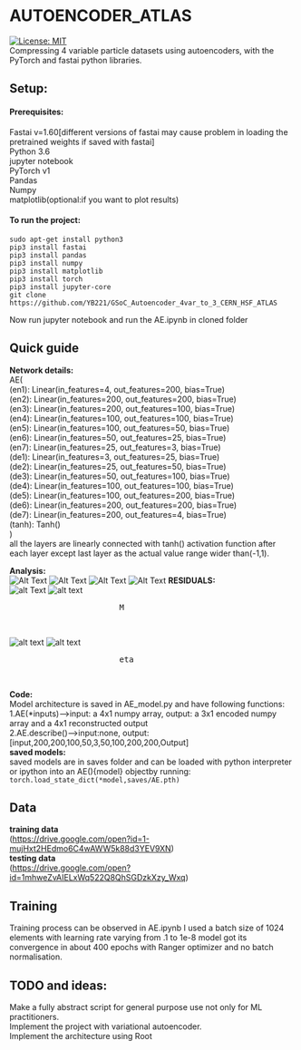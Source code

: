 # AUTOENCODER_ATLAS
[![License: MIT](https://img.shields.io/badge/License-MIT-yellow.svg)](https://opensource.org/licenses/MIT)<br />
Compressing 4 variable particle datasets using autoencoders, with the PyTorch and fastai python libraries.



## Setup:
#### Prerequisites:
Fastai v=1.60[different versions of fastai may cause problem in loading the pretrained weights if saved with fastai]<br />
Python 3.6<br />
jupyter notebook<br />
PyTorch v1<br />
Pandas<br />
Numpy<br />
matplotlib(optional:if you want to plot results)<br />

#### To run the project:

```
sudo apt-get install python3
pip3 install fastai
pip3 install pandas
pip3 install numpy
pip3 install matplotlib
pip3 install torch
pip3 install jupyter-core
git clone https://github.com/YB221/GSoC_Autoencoder_4var_to_3_CERN_HSF_ATLAS
```

Now run jupyter notebook and run the AE.ipynb in cloned folder

## Quick guide
**Network details:**
<br />AE(
  <br />(en1): Linear(in_features=4, out_features=200, bias=True)
  <br />(en2): Linear(in_features=200, out_features=200, bias=True)
  <br />(en3): Linear(in_features=200, out_features=100, bias=True)
  <br />(en4): Linear(in_features=100, out_features=100, bias=True)
  <br />(en5): Linear(in_features=100, out_features=50, bias=True)
  <br />(en6): Linear(in_features=50, out_features=25, bias=True)
  <br />(en7): Linear(in_features=25, out_features=3, bias=True)
  <br />(de1): Linear(in_features=3, out_features=25, bias=True)
  <br />(de2): Linear(in_features=25, out_features=50, bias=True)
  <br />(de3): Linear(in_features=50, out_features=100, bias=True)
  <br />(de4): Linear(in_features=100, out_features=100, bias=True)
  <br />(de5): Linear(in_features=100, out_features=200, bias=True)
  <br />(de6): Linear(in_features=200, out_features=200, bias=True)
  <br />(de7): Linear(in_features=200, out_features=4, bias=True)
  <br />(tanh): Tanh()<br />
)<br />
all the layers are linearly connected with tanh() activation function after each layer except last layer as the actual value range wider than(-1,1).

**Analysis:** <br />
![Alt Text](https://github.com/YB221/GSoC_Autoencoder_4var_to_3_CERN_HSF_ATLAS/blob/master/images/M.jpeg)
![Alt Text](https://github.com/YB221/GSoC_Autoencoder_4var_to_3_CERN_HSF_ATLAS/blob/master/images/eta.jpeg)
![Alt Text](https://github.com/YB221/GSoC_Autoencoder_4var_to_3_CERN_HSF_ATLAS/blob/master/images/phi.jpeg)
![Alt Text](https://github.com/YB221/GSoC_Autoencoder_4var_to_3_CERN_HSF_ATLAS/blob/master/images/pt.jpeg)
**RESIDUALS:**<br />
![alt Text](https://github.com/YB221/GSoC_Autoencoder_4var_to_3_CERN_HSF_ATLAS/blob/master/images/download%20(1).png)
![alt text](https://github.com/YB221/GSoC_Autoencoder_4var_to_3_CERN_HSF_ATLAS/blob/master/images/download%20(2).png)<br />
 <pre>                       M                                                  phi</pre><br />
![alt text](https://github.com/YB221/GSoC_Autoencoder_4var_to_3_CERN_HSF_ATLAS/blob/master/images/download%20(3).png)
![alt text](https://github.com/YB221/GSoC_Autoencoder_4var_to_3_CERN_HSF_ATLAS/blob/master/images/download%20(4).png)<br />
 <pre>                       eta                                                pt</pre><br />

**Code:**<br /> Model architecture is saved in AE_model.py and have following functions:<br />
1.AE(*inputs)-->input: a 4x1 numpy array, output: a 3x1 encoded numpy array and a 4x1 reconstructed output<br />
2.AE.describe()-->input:none, output:[input,200,200,100,50,3,50,100,200,200,Output]<br />
**saved models:**<br />
saved models are in saves folder and can be loaded with python interpreter or ipython into an AE(){model} objectby running:<br />
`torch.load_state_dict(*model,saves/AE.pth)`

## Data <br />
**training data**<br />
(https://drive.google.com/open?id=1-mujHxt2HEdmo6C4wAWW5k88d3YEV9XN)<br />
**testing data**<br />
(https://drive.google.com/open?id=1mhweZvAIELxWq522Q8QhSGDzkXzy_Wxq)<br />
## Training<br />
Training process can be observed in AE.ipynb I used a batch size of 1024 elements with learning rate varying from .1 to 1e-8
model got its convergence in about 400 epochs with Ranger optimizer and no batch normalisation.

## TODO and ideas:
Make a fully abstract script for general purpose use not only for ML practitioners.<br />
Implement the project with variational autoencoder.<br />
Implement the architecture using Root

